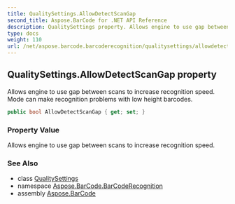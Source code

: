 ```yaml
---
title: QualitySettings.AllowDetectScanGap
second_title: Aspose.BarCode for .NET API Reference
description: QualitySettings property. Allows engine to use gap between scans to increase recognition speed. Mode can make recognition problems with low height barcodes
type: docs
weight: 110
url: /net/aspose.barcode.barcoderecognition/qualitysettings/allowdetectscangap/
---
```

## QualitySettings.AllowDetectScanGap property

Allows engine to use gap between scans to increase recognition speed. Mode can make recognition problems with low height barcodes.

```csharp
public bool AllowDetectScanGap { get; set; }
```

### Property Value

Allows engine to use gap between scans to increase recognition speed.

### See Also

* class [QualitySettings](../)
* namespace [Aspose.BarCode.BarCodeRecognition](../../qualitysettings/)
* assembly [Aspose.BarCode](../../../)


